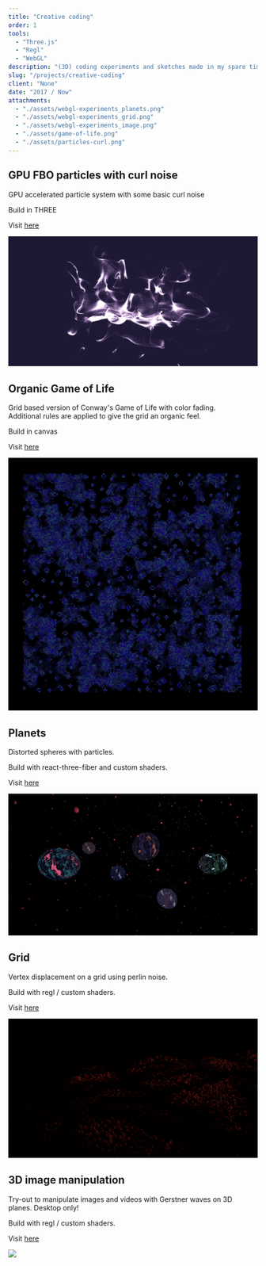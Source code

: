 ```yaml
---
title: "Creative coding"
order: 1
tools:
  - "Three.js"
  - "Regl"
  - "WebGL"
description: "(3D) coding experiments and sketches made in my spare time"
slug: "/projects/creative-coding"
client: "None"
date: "2017 / Now"
attachments:
  - "./assets/webgl-experiments_planets.png"
  - "./assets/webgl-experiments_grid.png"
  - "./assets/webgl-experiments_image.png"
  - "./assets/game-of-life.png"
  - "./assets/particles-curl.png"
---
```


<div class="project--webgl content__wrapper">
<div class="content__left">

## GPU FBO particles with curl noise

GPU accelerated particle system with some basic curl noise<br/>

Build in THREE

Visit <a href="https://fabiantjoeaon.github.io/matter-example-curl/" target="_blank">here</a>

</div>
<div class="content__right vert-align w-50">

<img src="./assets/particles-curl.png" />

</div>
</div>

<div class="project--webgl content__wrapper">
<div class="content__left">

## Organic Game of Life

Grid based version of Conway's Game of Life with color fading.<br/>
Additional rules are applied to give the grid an organic feel.

Build in canvas

Visit <a href="https://fabiantjoeaon.github.io/game_of_life/" target="_blank">here</a>

</div>
<div class="content__right vert-align w-50">

<img src="./assets/game-of-life.png" />

</div>
</div>

<div class="project--webgl content__wrapper">
<div class="content__left">

## Planets

Distorted spheres with particles.<br/>

Build with react-three-fiber and custom shaders.

Visit <a href="https://webgl-planets.netlify.app/" target="_blank">here</a>

</div>
<div class="content__right vert-align w-50">

<img src="./assets/webgl-experiments_planets.png" />

</div>
</div>

<div class="project--webgl content__wrapper">
<div class="content__left">

## Grid

Vertex displacement on a grid using perlin noise.<br/>

Build with regl / custom shaders.

Visit <a href="https://fabiantjoeaon.github.io/grid-vertex-displacement/" target="_blank">here</a>

</div>
<div class="content__right vert-align w-50">

<img src="./assets/webgl-experiments_grid.png" />

</div>
</div>

<div class="project--webgl content__wrapper">
<div class="content__left">

## 3D image manipulation

Try-out to manipulate images and videos with Gerstner waves on 3D planes.
Desktop only!<br/>

Build with regl / custom shaders.

Visit <a href="https://fabiantjoeaon.github.io/webgl-image-manipulation/" target="_blank">here</a>

</div>
<div class="content__right vert-align w-50">

<img src="./assets/webgl-experiments_image.png" />

</div>
</div>

<!--
<div class="project--webgl content__wrapper">
<div class="content__left">

## Meta balls / blobs

<strong>Early work</strong>

Small sketch when I just started out with WebGL that implements a <a target="_blank" href="https://threejs.org/examples/webgl_marchingcubes.html">marching cubes algorithm</a>
together with gravitational pull.

Build with THREE.

Visit <a href="https://fabiantjoeaon.github.io/gravitational-attraction-marching-cubes/" target="_blank">here</a>

</div>
<div class="content__right vert-align w-50">

<img src="./assets/webgl-experiments_march_cubes.png" />

</div>
</div>

<div class="project--webgl content__wrapper">
<div class="content__left">

## Animated noise

<strong>Early work</strong>

Animated perlin noise on a sphere, first try-out writing shaders

Build with THREE and custom shaders.

Visit <a href="https://fabiantjoeaon.github.io/sphere-perlin-vertex/" target="_blank">here</a>

</div>
<div class="content__right vert-align w-50">

<img src="./assets/webgl-experiments_perlin.png" />

</div>
</div>
-->
